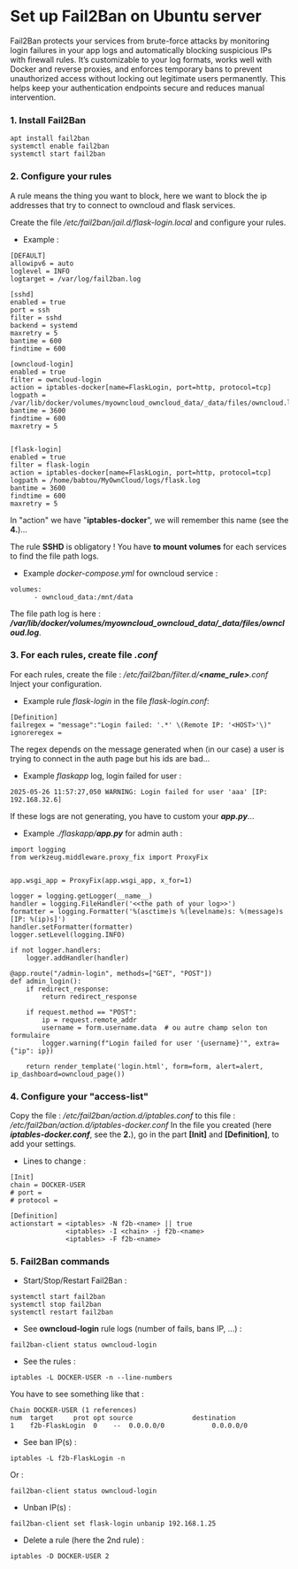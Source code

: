 # Set up Fail2Ban on Ubuntu server
Fail2Ban protects your services from brute-force attacks by monitoring login failures in your app logs and automatically blocking suspicious IPs with firewall rules. It’s customizable to your log formats, works well with Docker and reverse proxies, and enforces temporary bans to prevent unauthorized access without locking out legitimate users permanently. This helps keep your authentication endpoints secure and reduces manual intervention.

### 1. Install Fail2Ban
```
apt install fail2ban
systemctl enable fail2ban
systemctl start fail2ban
```

### 2. Configure your rules
A rule means the thing you want to block, here we want to block the ip addresses that try to connect to owncloud and flask services.

Create the file */etc/fail2ban/jail.d/flask-login.local* and configure your rules.

- Example :

```
[DEFAULT]
allowipv6 = auto
loglevel = INFO
logtarget = /var/log/fail2ban.log

[sshd]
enabled = true
port = ssh
filter = sshd
backend = systemd
maxretry = 5
bantime = 600
findtime = 600

[owncloud-login]
enabled = true
filter = owncloud-login
action = iptables-docker[name=FlaskLogin, port=http, protocol=tcp]
logpath = /var/lib/docker/volumes/myowncloud_owncloud_data/_data/files/owncloud.log
bantime = 3600
findtime = 600
maxretry = 5


[flask-login]
enabled = true
filter = flask-login
action = iptables-docker[name=FlaskLogin, port=http, protocol=tcp]
logpath = /home/babtou/MyOwnCloud/logs/flask.log
bantime = 3600
findtime = 600
maxretry = 5
```
In "action" we have "**iptables-docker**", we will remember this name (see the **4.**)...

The rule **SSHD** is obligatory !
You have **to mount volumes** for each services to find the file path logs.

- Example *docker-compose.yml* for owncloud service :
```
volumes:
      - owncloud_data:/mnt/data
```
The file path log is here : ***/var/lib/docker/volumes/myowncloud_owncloud_data/_data/files/owncloud.log***.

### 3. For each rules, create file *.conf*
For each rules, create the file : */etc/fail2ban/filter.d/**<name_rule>**.conf*
Inject your configuration.

- Example rule *flask-login* in the file *flask-login.conf*:
```
[Definition]
failregex = "message":"Login failed: '.*' \(Remote IP: '<HOST>'\)"
ignoreregex =
```
The regex depends on the message generated when (in our case) a user is trying to connect in the auth page but his ids are bad...

- Example *flaskapp* log, login failed for user : 
```
2025-05-26 11:57:27,050 WARNING: Login failed for user 'aaa' [IP: 192.168.32.6]
```

If these logs are not generating, you have to custom your ***app.py***...

- Example *./flaskapp/**app.py*** for admin auth : 

```
import logging
from werkzeug.middleware.proxy_fix import ProxyFix


app.wsgi_app = ProxyFix(app.wsgi_app, x_for=1)

logger = logging.getLogger(__name__)
handler = logging.FileHandler('<<the path of your log>>')
formatter = logging.Formatter('%(asctime)s %(levelname)s: %(message)s [IP: %(ip)s]')
handler.setFormatter(formatter)
logger.setLevel(logging.INFO)

if not logger.handlers:
    logger.addHandler(handler)

@app.route("/admin-login", methods=["GET", "POST"])
def admin_login():
    if redirect_response:
        return redirect_response

    if request.method == "POST":
        ip = request.remote_addr
        username = form.username.data  # ou autre champ selon ton formulaire
        logger.warning(f"Login failed for user '{username}'", extra={"ip": ip})

    return render_template('login.html', form=form, alert=alert, ip_dashboard=owncloud_page())
```
### 4. Configure your "access-list"
Copy the file : */etc/fail2ban/action.d/iptables.conf* to this file : */etc/fail2ban/action.d/iptables-docker.conf*
In the file you created (here ***iptables-docker.conf***, see the **2.**), go in the part **[Init]** and **[Definition]**, to add your settings.

- Lines to change :
```
[Init]
chain = DOCKER-USER
# port =
# protocol = 

[Definition]
actionstart = <iptables> -N f2b-<name> || true
              <iptables> -I <chain> -j f2b-<name>
              <iptables> -F f2b-<name>
```


### 5. Fail2Ban commands
- Start/Stop/Restart Fail2Ban : 
```
systemctl start fail2ban
systemctl stop fail2ban
systemctl restart fail2ban
```
- See **owncloud-login** rule logs (number of fails, bans IP, ...) : 
```
fail2ban-client status owncloud-login
```
- See the rules : 
```
iptables -L DOCKER-USER -n --line-numbers
```
You have to see something like that : 
```
Chain DOCKER-USER (1 references)
num  target     prot opt source               destination
1    f2b-FlaskLogin  0    --  0.0.0.0/0            0.0.0.0/0
```
- See ban IP(s) : 
```
iptables -L f2b-FlaskLogin -n
```
Or : 
```
fail2ban-client status owncloud-login
```
- Unban IP(s) :
```
fail2ban-client set flask-login unbanip 192.168.1.25
```
- Delete a rule (here the 2nd rule) : 
```
iptables -D DOCKER-USER 2
```
